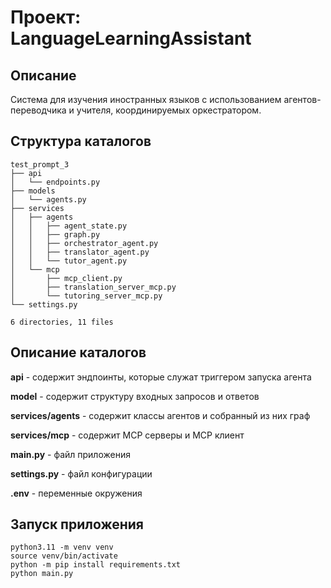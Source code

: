 # Проект: LanguageLearningAssistant

## Описание

Система для изучения иностранных языков с использованием агентов-переводчика и учителя, координируемых оркестратором.

## Структура каталогов
```
test_prompt_3
├── api
│   └── endpoints.py
├── models
│   └── agents.py
├── services
│   ├── agents
│   │   ├── agent_state.py
│   │   ├── graph.py
│   │   ├── orchestrator_agent.py
│   │   ├── translator_agent.py
│   │   └── tutor_agent.py
│   └── mcp
│       ├── mcp_client.py
│       ├── translation_server_mcp.py
│       └── tutoring_server_mcp.py
└── settings.py

6 directories, 11 files

```
## Описание каталогов

**api** - содержит эндпоинты, которые служат триггером запуска агента

**model** - содержит структуру входных запросов и ответов

**services/agents** - содержит классы агентов и собранный из них граф

**services/mcp** - содержит MCP серверы и MCP клиент

**main.py** - файл приложения

**settings.py** - файл конфигурации

**.env** - переменные окружения

## Запуск приложения
```
python3.11 -m venv venv
source venv/bin/activate
python -m pip install requirements.txt
python main.py
```
